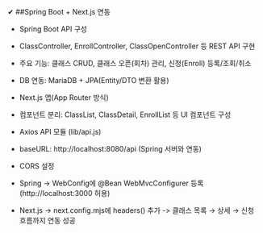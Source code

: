 ✔  ##Spring Boot + Next.js 연동

- Spring Boot API 구성

- ClassController, EnrollController, ClassOpenController 등 REST API 구현

- 주요 기능: 클래스 CRUD, 클래스 오픈(회차) 관리, 신청(Enroll) 등록/조회/취소

- DB 연동: MariaDB + JPA(Entity/DTO 변환 활용)

- Next.js 앱(App Router 방식)

- 컴포넌트 분리: ClassList, ClassDetail, EnrollList 등 UI 컴포넌트 구성

- Axios API 모듈 (lib/api.js)

- baseURL: http://localhost:8080/api (Spring 서버와 연동)

- CORS 설정
- Spring → WebConfig에 @Bean WebMvcConfigurer 등록 (http://localhost:3000 허용)
- Next.js → next.config.mjs에 headers() 추가
-> 클래스 목록 → 상세 → 신청 흐름까지 연동 성공
